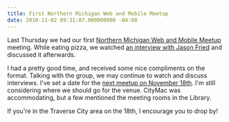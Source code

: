 ```yaml
---
title: First Northern Michigan Web and Mobile Meetup
date: 2010-11-02 09:31:07.000000000 -04:00
---
```

Last Thursday we had our first [Northern Michigan Web and Mobile Meetup](http://www.meetup.com/nmich-web-mobile/) meeting. While eating pizza, we watched [an interview with Jason Fried](http://bigthink.com/ideas/18516) and discussed it afterwards.

<script src="http://video.bigthink.com/player.js?deepLinkEmbedCode=dhNG42MTrKizs8l5v500roLKkUKF-JNU&width=516&autoplay=0&height=290&embedCode=dhNG42MTrKizs8l5v500roLKkUKF-JNU"></script>

I had a pretty good time, and received some nice compliments on the format. Talking with the group, we may continue to watch and discuss interviews. I've set a date for the [next meetup on November 18th](http://www.meetup.com/nmich-web-mobile/calendar/15107332/). I'm still considering where we should go for the venue. CityMac was accommodating, but a few mentioned the meeting rooms in the Library.

If you're in the Traverse City area on the 18th, I encourage you to drop by!
